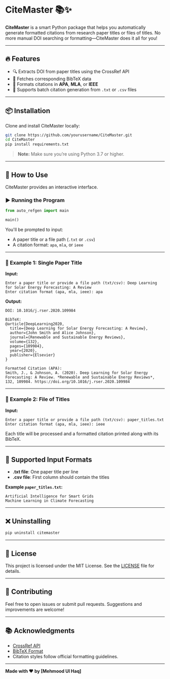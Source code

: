 # CiteMaster 📚✨

**CiteMaster** is a smart Python package that helps you automatically generate formatted citations from research paper titles or files of titles. No more manual DOI searching or formatting—CiteMaster does it all for you!

---

## 🔥 Features

- 🔍 Extracts DOI from paper titles using the CrossRef API
- 🧠 Fetches corresponding BibTeX data
- 📝 Formats citations in **APA**, **MLA**, or **IEEE**
- 📂 Supports batch citation generation from `.txt` or `.csv` files

---

## 📦 Installation

Clone and install CiteMaster locally:

```bash
git clone https://github.com/yourusername/CiteMaster.git
cd CiteMaster
pip install requirements.txt
```

> **Note:** Make sure you’re using Python 3.7 or higher.

---

## 🚀 How to Use

CiteMaster provides an interactive interface.

### ▶️ Running the Program

```python
from auto_refgen import main

main()
```

You'll be prompted to input:

- A paper title or a file path (`.txt` or `.csv`)
- A citation format: `apa`, `mla`, or `ieee`

---

### 📌 Example 1: Single Paper Title

**Input:**

```
Enter a paper title or provide a file path (txt/csv): Deep Learning for Solar Energy Forecasting: A Review
Enter citation format (apa, mla, ieee): apa
```

**Output:**

```
DOI: 10.1016/j.rser.2020.109984

BibTeX:
@article{DeepLearning2020,
  title={Deep Learning for Solar Energy Forecasting: A Review},
  author={John Smith and Alice Johnson},
  journal={Renewable and Sustainable Energy Reviews},
  volume={132},
  pages={109984},
  year={2020},
  publisher={Elsevier}
}

Formatted Citation (APA):
Smith, J., & Johnson, A. (2020). Deep Learning for Solar Energy Forecasting: A Review. *Renewable and Sustainable Energy Reviews*, 132, 109984. https://doi.org/10.1016/j.rser.2020.109984
```

---

### 📄 Example 2: File of Titles

**Input:**

```
Enter a paper title or provide a file path (txt/csv): paper_titles.txt
Enter citation format (apa, mla, ieee): ieee
```

Each title will be processed and a formatted citation printed along with its BibTeX.

---

## 📁 Supported Input Formats

- **.txt file**: One paper title per line  
- **.csv file**: First column should contain the titles

**Example `paper_titles.txt`:**

```
Artificial Intelligence for Smart Grids
Machine Learning in Climate Forecasting
```

---

## ❌ Uninstalling

```bash
pip uninstall citemaster
```

---

## 📝 License

This project is licensed under the MIT License. See the [LICENSE](LICENSE) file for details.

---

## 🤝 Contributing

Feel free to open issues or submit pull requests. Suggestions and improvements are welcome!

---

## 📚 Acknowledgments

- [CrossRef API](https://www.crossref.org/)
- [BibTeX Format](https://www.bibtex.org/)
- Citation styles follow official formatting guidelines.

---

**Made with ❤️ by [Mehmood Ul Haq]**
